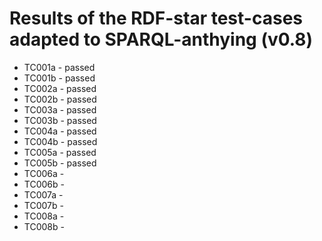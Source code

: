 

# Results of the RDF-star test-cases adapted to SPARQL-anthying (v0.8)


- TC001a - passed
- TC001b - passed
- TC002a - passed
- TC002b - passed
- TC003a - passed
- TC003b - passed
- TC004a - passed
- TC004b - passed
- TC005a - passed
- TC005b - passed
- TC006a -
- TC006b -
- TC007a -
- TC007b -
- TC008a -
- TC008b -